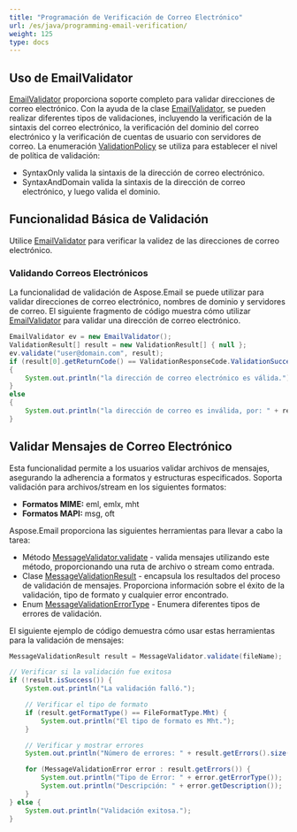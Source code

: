 ```yaml
---
title: "Programación de Verificación de Correo Electrónico"
url: /es/java/programming-email-verification/
weight: 125
type: docs
---
```



## **Uso de EmailValidator**
[EmailValidator](https://apireference.aspose.com/email/java/com.aspose.email/EmailValidator) proporciona soporte completo para validar direcciones de correo electrónico. Con la ayuda de la clase [EmailValidator](https://apireference.aspose.com/email/java/com.aspose.email/EmailValidator), se pueden realizar diferentes tipos de validaciones, incluyendo la verificación de la sintaxis del correo electrónico, la verificación del dominio del correo electrónico y la verificación de cuentas de usuario con servidores de correo. La enumeración [ValidationPolicy](https://apireference.aspose.com/email/java/com.aspose.email/ValidationPolicy) se utiliza para establecer el nivel de política de validación:

- SyntaxOnly valida la sintaxis de la dirección de correo electrónico.
- SyntaxAndDomain valida la sintaxis de la dirección de correo electrónico, y luego valida el dominio.
## **Funcionalidad Básica de Validación**
Utilice [EmailValidator](https://apireference.aspose.com/email/java/com.aspose.email/EmailValidator) para verificar la validez de las direcciones de correo electrónico.
### **Validando Correos Electrónicos**
La funcionalidad de validación de Aspose.Email se puede utilizar para validar direcciones de correo electrónico, nombres de dominio y servidores de correo. El siguiente fragmento de código muestra cómo utilizar [EmailValidator](https://apireference.aspose.com/email/java/com.aspose.email/EmailValidator) para validar una dirección de correo electrónico.


~~~Java
EmailValidator ev = new EmailValidator();
ValidationResult[] result = new ValidationResult[] { null };
ev.validate("user@domain.com", result);
if (result[0].getReturnCode() == ValidationResponseCode.ValidationSuccess)
{
    System.out.println("la dirección de correo electrónico es válida.");
}
else
{
    System.out.println("la dirección de correo es inválida, por: " + result[0].getMessage());
}
~~~
## **Validar Mensajes de Correo Electrónico**

Esta funcionalidad permite a los usuarios validar archivos de mensajes, asegurando la adherencia a formatos y estructuras especificados. Soporta validación para archivos/stream en los siguientes formatos:

- **Formatos MIME:** eml, emlx, mht
- **Formatos MAPI:** msg, oft

Aspose.Email proporciona las siguientes herramientas para llevar a cabo la tarea:

- Método [MessageValidator.validate](https://reference.aspose.com/email/java/com.aspose.email/messagevalidator/#validate-java.lang.String-) - valida mensajes utilizando este método, proporcionando una ruta de archivo o stream como entrada.
- Clase [MessageValidationResult](https://reference.aspose.com/email/java/com.aspose.email/messagevalidationresult/) - encapsula los resultados del proceso de validación de mensajes. Proporciona información sobre el éxito de la validación, tipo de formato y cualquier error encontrado.
- Enum [MessageValidationErrorType](https://reference.aspose.com/email/java/com.aspose.email/messagevalidationerrortype/) - Enumera diferentes tipos de errores de validación.

El siguiente ejemplo de código demuestra cómo usar estas herramientas para la validación de mensajes:

```java
MessageValidationResult result = MessageValidator.validate(fileName);

// Verificar si la validación fue exitosa
if (!result.isSuccess()) {
    System.out.println("La validación falló.");

    // Verificar el tipo de formato
    if (result.getFormatType() == FileFormatType.Mht) {
        System.out.println("El tipo de formato es Mht.");
    }

    // Verificar y mostrar errores
    System.out.println("Número de errores: " + result.getErrors().size());

    for (MessageValidationError error : result.getErrors()) {
        System.out.println("Tipo de Error: " + error.getErrorType());
        System.out.println("Descripción: " + error.getDescription());
    }
} else {
    System.out.println("Validación exitosa.");
}
```